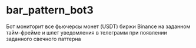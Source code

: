# bar_pattern_bot3
Бот мониторит все фьючерсы монет (USDT) биржи Binance на заданном тайм-фрейме и шлет уведомления в телеграмм при появлении заданного свечного паттерна
